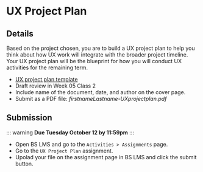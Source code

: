 # UX Project Plan 

## Details

Based on the project chosen, you are to build a UX project plan to help you think about how UX work will integrate with the broader project timeline. Your UX project plan will be the blueprint for how you will conduct UX activities for the remaining term. 

- [UX project plan template](http://tiny.cc/l9sddz)
- Draft review in Week 05 Class 2
- Include name of the document, date, and author on the cover page.
- Submit as a PDF file: _firstnameLastname-UXprojectplan.pdf_


## Submission

::: warning
**Due Tuesday October 12 by 11:59pm**
:::

- Open BS LMS and go to the `Activities > Assignments` page.
- Go to the `UX Project Plan` assignment.
- Upolad your file on the assignment page in BS LMS and click the submit button.